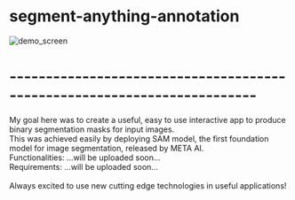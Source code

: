 # segment-anything-annotation
![demo_screen](https://github.com/nasosger/segment-anything-annotation/assets/121824824/28ec1090-8f5a-415d-a0fe-769bb1901688)
# ------------------------------------------------------------------------
My goal here was to create a useful, easy to use interactive app to produce binary segmentation masks for input images. <br>
This was achieved easily by deploying SAM model, the first foundation model for image segmentation, released by META AI. <br>
Functionalities: ...will be uploaded soon... <br>
Requirements: ...will be uploaded soon... <br>
<br>
Always excited to use new cutting edge technologies in useful applications!
